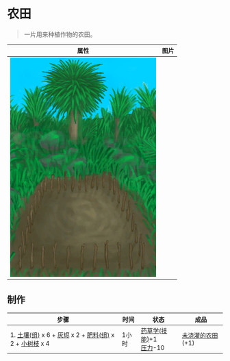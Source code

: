 # 农田  
> 一片用来种植作物的农田。  
  
  属性  |   图片   
 ----  |  ----:   
   |  ![](Sprite/CropPlot.png)   
  
## 制作  
步骤  |  时间  |  状态  |  成品  
----  |  ----  |  ----  |  ----  
1. [土壤(组)](GpTag_Soil.md) x 6 + [灰烬](Ash.md) x 2 + [肥料(组)](GpTag_Fertilizer.md) x 2 + [小树枝](Sticks.md) x 4  |  1小时  |  [药草学(技能)](Skill_Herbology.md)+1<br>[压力](Stress.md)-10  |  [未浇灌的农田](CropPlotDry.md)(+1)  

